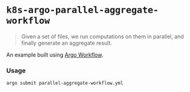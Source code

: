 # `k8s-argo-parallel-aggregate-workflow`

> Given a set of files, we run computations on them in parallel, and finally generate an aggregate result.

An example built using [Argo Workflow](https://argoproj.github.io/argo).

### Usage

```sh
argo submit parallel-aggregate-workflow.yml
```
